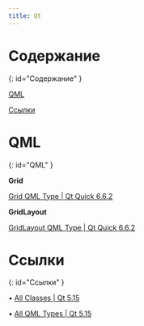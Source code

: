```yaml
---
title: Qt
---
```


# Содержание #
{: id="Содержание" }

[QML](#QML)

[Ссылки](#Ссылки)

# QML #
{: id="QML" }

**Grid**

[Grid QML Type \| Qt Quick 6.6.2](https://doc.qt.io/qt-6/qml-qtquick-grid.html)

**GridLayout**

[GridLayout QML Type \| Qt Quick 6.6.2](https://doc.qt.io/qt-6/qml-qtquick-layouts-gridlayout.html)

# Ссылки #
{: id="Ссылки" }

• [All Classes \| Qt 5.15](https://doc.qt.io/qt-5/classes.html)

• [All QML Types \| Qt 5.15](https://doc.qt.io/qt-5/qmltypes.html)

<!-- vim: set textwidth=80 colorcolumn=80: -->
